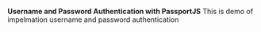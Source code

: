 **Username and Password Authentication with PassportJS**
This is demo of impelmation  username and password authentication 